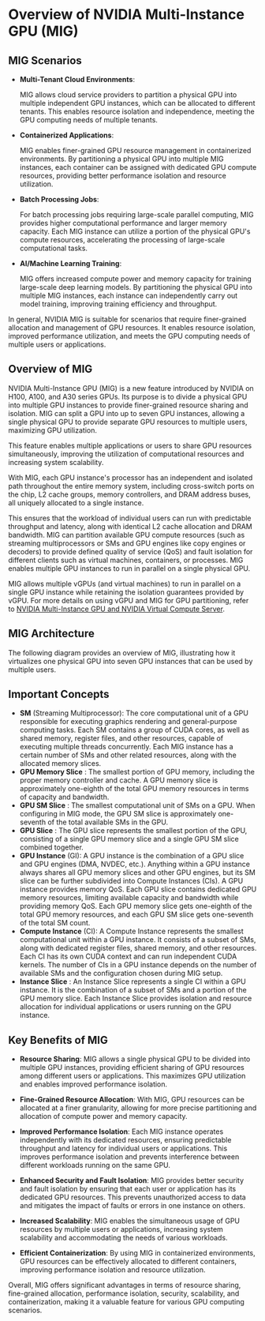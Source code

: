 # Overview of NVIDIA Multi-Instance GPU (MIG)

## MIG Scenarios

- **Multi-Tenant Cloud Environments**:

   MIG allows cloud service providers to partition a physical GPU into multiple independent GPU instances, which can be allocated to different tenants. This enables resource isolation and independence, meeting the GPU computing needs of multiple tenants.

- **Containerized Applications**:

   MIG enables finer-grained GPU resource management in containerized environments. By partitioning a physical GPU into multiple MIG instances, each container can be assigned with dedicated GPU compute resources, providing better performance isolation and resource utilization.

- **Batch Processing Jobs**:

   For batch processing jobs requiring large-scale parallel computing, MIG provides higher computational performance and larger memory capacity. Each MIG instance can utilize a portion of the physical GPU's compute resources, accelerating the processing of large-scale computational tasks.

- **AI/Machine Learning Training**:

   MIG offers increased compute power and memory capacity for training large-scale deep learning models. By partitioning the physical GPU into multiple MIG instances, each instance can independently carry out model training, improving training efficiency and throughput.

In general, NVIDIA MIG is suitable for scenarios that require finer-grained allocation and management of GPU resources. It enables resource isolation, improved performance utilization, and meets the GPU computing needs of multiple users or applications.

## Overview of MIG

NVIDIA Multi-Instance GPU (MIG) is a new feature introduced by NVIDIA on H100, A100, and A30 series GPUs. Its purpose is to divide a physical GPU into multiple GPU instances to provide finer-grained resource sharing and isolation. MIG can split a GPU into up to seven GPU instances, allowing a single physical GPU to provide separate GPU resources to multiple users, maximizing GPU utilization.

This feature enables multiple applications or users to share GPU resources simultaneously, improving the utilization of computational resources and increasing system scalability.

With MIG, each GPU instance's processor has an independent and isolated path throughout the entire memory system, including cross-switch ports on the chip, L2 cache groups, memory controllers, and DRAM address buses, all uniquely allocated to a single instance.

This ensures that the workload of individual users can run with predictable throughput and latency, along with identical L2 cache allocation and DRAM bandwidth. MIG can partition available GPU compute resources (such as streaming multiprocessors or SMs and GPU engines like copy engines or decoders) to provide defined quality of service (QoS) and fault isolation for different clients such as virtual machines, containers, or processes. MIG enables multiple GPU instances to run in parallel on a single physical GPU.

MIG allows multiple vGPUs (and virtual machines) to run in parallel on a single GPU instance while retaining the isolation guarantees provided by vGPU. For more details on using vGPU and MIG for GPU partitioning, refer to [NVIDIA Multi-Instance GPU and NVIDIA Virtual Compute Server](https://www.nvidia.com/content/dam/en-zz/Solutions/design-visualization/solutions/resources/documents1/TB-10226-001_v01.pdf).

## MIG Architecture

The following diagram provides an overview of MIG, illustrating how it virtualizes one physical GPU into seven GPU instances that can be used by multiple users.



## Important Concepts

* __SM__ (Streaming Multiprocessor): The core computational unit of a GPU responsible for executing graphics rendering and general-purpose computing tasks. Each SM contains a group of CUDA cores, as well as shared memory, register files, and other resources, capable of executing multiple threads concurrently. Each MIG instance has a certain number of SMs and other related resources, along with the allocated memory slices.
* __GPU Memory Slice__ : The smallest portion of GPU memory, including the proper memory controller and cache. A GPU memory slice is approximately one-eighth of the total GPU memory resources in terms of capacity and bandwidth.
* __GPU SM Slice__ : The smallest computational unit of SMs on a GPU. When configuring in MIG mode, the GPU SM slice is approximately one-seventh of the total available SMs in the GPU.
* __GPU Slice__ : The GPU slice represents the smallest portion of the GPU, consisting of a single GPU memory slice and a single GPU SM slice combined together.
* __GPU Instance__ (GI): A GPU instance is the combination of a GPU slice and GPU engines (DMA, NVDEC, etc.). Anything within a GPU instance always shares all GPU memory slices and other GPU engines, but its SM slice can be further subdivided into Compute Instances (CIs). A GPU instance provides memory QoS. Each GPU slice contains dedicated GPU memory resources, limiting available capacity and bandwidth while providing memory QoS. Each GPU memory slice gets one-eighth of the total GPU memory resources, and each GPU SM slice gets one-seventh of the total SM count.
* __Compute Instance__ (CI): A Compute Instance represents the smallest computational unit within a GPU instance. It consists of a subset of SMs, along with dedicated register files, shared memory, and other resources. Each CI has its own CUDA context and can run independent CUDA kernels. The number of CIs in a GPU instance depends on the number of available SMs and the configuration chosen during MIG setup.
* __Instance Slice__ : An Instance Slice represents a single CI within a GPU instance. It is the combination of a subset of SMs and a portion of the GPU memory slice. Each Instance Slice provides isolation and resource allocation for individual applications or users running on the GPU instance.

## Key Benefits of MIG

- **Resource Sharing**: MIG allows a single physical GPU to be divided into multiple GPU instances, providing efficient sharing of GPU resources among different users or applications. This maximizes GPU utilization and enables improved performance isolation.

- **Fine-Grained Resource Allocation**: With MIG, GPU resources can be allocated at a finer granularity, allowing for more precise partitioning and allocation of compute power and memory capacity.

- **Improved Performance Isolation**: Each MIG instance operates independently with its dedicated resources, ensuring predictable throughput and latency for individual users or applications. This improves performance isolation and prevents interference between different workloads running on the same GPU.

- **Enhanced Security and Fault Isolation**: MIG provides better security and fault isolation by ensuring that each user or application has its dedicated GPU resources. This prevents unauthorized access to data and mitigates the impact of faults or errors in one instance on others.

- **Increased Scalability**: MIG enables the simultaneous usage of GPU resources by multiple users or applications, increasing system scalability and accommodating the needs of various workloads.

- **Efficient Containerization**: By using MIG in containerized environments, GPU resources can be effectively allocated to different containers, improving performance isolation and resource utilization.

Overall, MIG offers significant advantages in terms of resource sharing, fine-grained allocation, performance isolation, security, scalability, and containerization, making it a valuable feature for various GPU computing scenarios.
